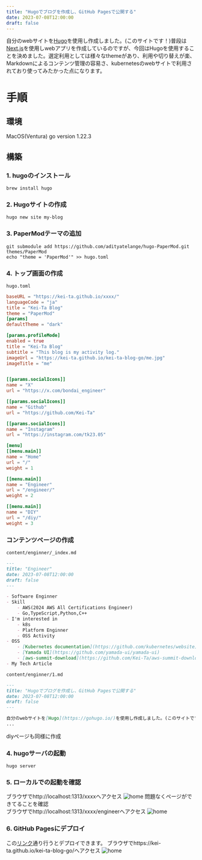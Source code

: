 ```yaml
---
title: "Hugoでブログを作成し、GitHub Pagesで公開する"
date: 2023-07-08T12:00:00
draft: false
---
```


自分のwebサイトを[Hugo](https://gohugo.io/)を使用し作成しました。(このサイトです！)普段は[Next.js](https://nextjs.org/)を使用しwebアプリを作成しているのですが、今回はHugoを使用することを決めました。選定利用としては様々なthemeがあり、利用や切り替えが楽、Markdownによるコンテンツ管理の容易さ、kubernetesのwebサイトで利用されており使ってみたかった点になります。

# 手順
## 環境
MacOS(Ventura)
go version 1.22.3

## 構築
### 1. hugoのインストール
```
brew install hugo
```
### 2. Hugoサイトの作成
```
hugo new site my-blog
```
### 3. PaperModテーマの追加
```
git submodule add https://github.com/adityatelange/hugo-PaperMod.git themes/PaperMod
echo "theme = 'PaperMod'" >> hugo.toml
```
### 4. トップ画面の作成
`hugo.toml`
```toml
baseURL = "https://kei-ta.github.io/xxxx/"
languageCode = "ja"
title = "Kei-Ta Blog"
theme = "PaperMod"
[params]
defaultTheme = "dark"

[params.profileMode]
enabled = true
title = "Kei-Ta Blog"
subtitle = "This blog is my activity log."
imageUrl = "https://kei-ta.github.io/kei-ta-blog-go/me.jpg"
imageTitle = "me"


[[params.socialIcons]]
name = "X"
url = "https://x.com/bondai_engineer"

[[params.socialIcons]]
name = "Github"
url = "https://github.com/Kei-Ta"

[[params.socialIcons]]
name = "Instagram"
url = "https://instagram.com/tk23.05"

[menu]
[[menu.main]]
name = "Home"
url = "/"
weight = 1

[[menu.main]]
name = "Engineer"
url = "/engineer/"
weight = 2

[[menu.main]]
name = "DIY"
url = "/diy/"
weight = 3
```

### コンテンツページの作成
`content/enginner/_index.md`
```md
---
title: "Engineer"
date: 2023-07-08T12:00:00
draft: false
---

- Software Enginner
- Skill
    - AWS(2024 AWS All Certifications Engineer)
    - Go,TypeScript,Python,C++
- I'm interested in
    - k8s
    - Platform Enginner
    - OSS Activity
- OSS
    - [Kubernetes documentation](https://github.com/kubernetes/website)
    - [Yamada UI](https://github.com/yamada-ui/yamada-ui)
    - [aws-summit-download](https://github.com/Kei-Ta/aws-summit-download)
- My Tech Article
```
`content/enginner/1.md`
```md
---
title: "Hugoでブログを作成し、GitHub Pagesで公開する"
date: 2023-07-08T12:00:00
draft: false
---

自分のwebサイトを[Hugo](https://gohugo.io/)を使用し作成しました。(このサイトです！)普段は[Next.js](https://nextjs.org/)を使用しwebアプリを作成しているのですが、今回はHugoを使用することを決めました。選定利用としては様々なthemeがあり、利用や切り替えが楽、Markdownによるコンテンツ管理の容易さ、kubernetesのwebサイトで利用されており使ってみたかった点になります。
...
```
diyページも同様に作成
### 4. hugoサーバの起動
```
hugo server
```
### 5. ローカルでの起動を確認
ブラウザでhttp://localhost:1313/xxxxへアクセス
![home](/kei-ta-blog-go/home.png)
問題なくページができてることを確認  
ブラウザでhttp://localhost:1313/xxxx/engineerへアクセス
![home](/kei-ta-blog-go/engineer.png)

### 6. GitHub Pagesにデプロイ
この[リンク](https://gohugo.io/hosting-and-deployment/hosting-on-github/)通り行うとデプロイできます。
ブラウザでhttps://kei-ta.github.io/kei-ta-blog-go/へアクセス
![home](/kei-ta-blog-go/home.png)
